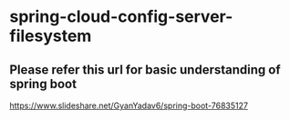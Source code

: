 # spring-cloud-config-server-filesystem
## Please refer this url for basic understanding of spring boot
https://www.slideshare.net/GyanYadav6/spring-boot-76835127

